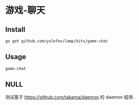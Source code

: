 # 游戏-聊天

## Install

```sh
go get github.com/yulefox/lamp/kits/game-chat
```

## Usage

```sh
game-chat
```

## NULL

测试基于 https://github.com/takama/daemon 的 daemon 程序.

